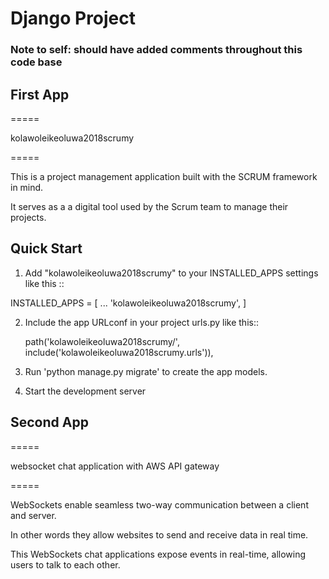 # Django Project

### Note to self: should have added comments throughout this code base

## First App
=====

kolawoleikeoluwa2018scrumy

=====

This is a project management application built with the SCRUM framework in mind.

It serves as a a digital tool used by the Scrum team to manage their projects.

Quick Start
-----------

1. Add "kolawoleikeoluwa2018scrumy" to your INSTALLED_APPS settings like this ::

INSTALLED_APPS = [
    ...
    'kolawoleikeoluwa2018scrumy',
]

2. Include the app URLconf in your project urls.py like this::

    path('kolawoleikeoluwa2018scrumy/', include('kolawoleikeoluwa2018scrumy.urls')),

3. Run 'python manage.py migrate' to create the app models.

4. Start the development server 

## Second App
=====

websocket chat application with AWS API gateway

=====


WebSockets enable seamless two-way communication between a client and server. 

In other words they allow websites to send and receive data in real time. 

This WebSockets chat applications expose events in real-time, allowing users to talk to each other.
